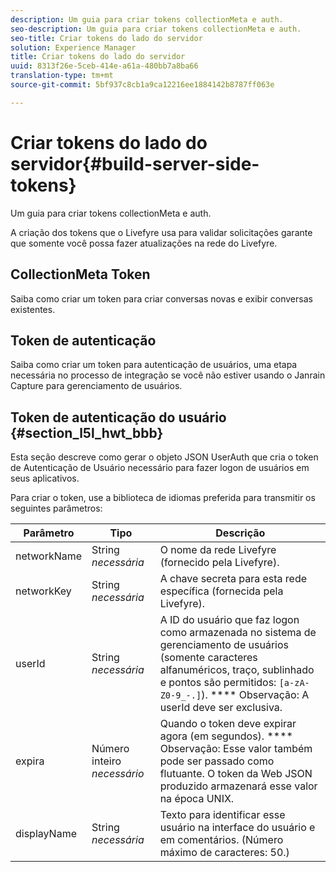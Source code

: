 ```yaml
---
description: Um guia para criar tokens collectionMeta e auth.
seo-description: Um guia para criar tokens collectionMeta e auth.
seo-title: Criar tokens do lado do servidor
solution: Experience Manager
title: Criar tokens do lado do servidor
uuid: 8313f26e-5ceb-414e-a61a-480bb7a8ba66
translation-type: tm+mt
source-git-commit: 5bf937c8cb1a9ca12216ee1884142b8787ff063e

---
```



# Criar tokens do lado do servidor{#build-server-side-tokens}

Um guia para criar tokens collectionMeta e auth.

A criação dos tokens que o Livefyre usa para validar solicitações garante que somente você possa fazer atualizações na rede do Livefyre.

## CollectionMeta Token

Saiba como criar um token para criar conversas novas e exibir conversas existentes.

## Token de autenticação

Saiba como criar um token para autenticação de usuários, uma etapa necessária no processo de integração se você não estiver usando o Janrain Capture para gerenciamento de usuários.

## Token de autenticação do usuário {#section_l5l_hwt_bbb}

Esta seção descreve como gerar o objeto JSON UserAuth que cria o token de Autenticação de Usuário necessário para fazer logon de usuários em seus aplicativos.

Para criar o token, use a biblioteca de idiomas preferida para transmitir os seguintes parâmetros:

| Parâmetro | Tipo | Descrição |
|---|---|---|
| networkName | String *necessária* | O nome da rede Livefyre (fornecido pela Livefyre). |
| networkKey | String *necessária* | A chave secreta para esta rede específica (fornecida pela Livefyre). |
| userId | String *necessária* | A ID do usuário que faz logon como armazenada no sistema de gerenciamento de usuários (somente caracteres alfanuméricos, traço, sublinhado e pontos são permitidos: `[a-zA-Z0-9_-.]`). **** Observação: A userId deve ser exclusiva. |
| expira | Número inteiro *necessário* | Quando o token deve expirar agora (em segundos). **** Observação: Esse valor também pode ser passado como flutuante. O token da Web JSON produzido armazenará esse valor na época UNIX. |
| displayName | String *necessária* | Texto para identificar esse usuário na interface do usuário e em comentários. (Número máximo de caracteres: 50.) |


